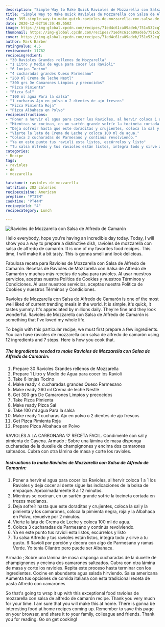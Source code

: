 ```yaml
---
description: "Simple Way to Make Quick Ravioles de Mozzarella con Salsa de Alfredo de Camarón"
title: "Simple Way to Make Quick Ravioles de Mozzarella con Salsa de Alfredo de Camarón"
slug: 395-simple-way-to-make-quick-ravioles-de-mozzarella-con-salsa-de-alfredo-de-camaron
date: 2020-12-02T16:20:48.550Z
image: https://img-global.cpcdn.com/recipes/71ed4c61ca09adeb/751x532cq70/ravioles-de-mozzarella-con-salsa-de-alfredo-de-camaron-foto-principal.jpg
thumbnail: https://img-global.cpcdn.com/recipes/71ed4c61ca09adeb/751x532cq70/ravioles-de-mozzarella-con-salsa-de-alfredo-de-camaron-foto-principal.jpg
cover: https://img-global.cpcdn.com/recipes/71ed4c61ca09adeb/751x532cq70/ravioles-de-mozzarella-con-salsa-de-alfredo-de-camaron-foto-principal.jpg
author: Mark Barber
ratingvalue: 4.5
reviewcount: 11782
recipeingredient:
- "30 Ravioles Grandes rellenos de Mozzarella"
- "1 Litro y Medio de Agua para cocer los Ravioli"
- "6 lonjas Tocino"
- "4 cucharadas grandes Queso Parmesano"
- "260 ml Crema de leche Nestl"
- "300 grs De Camarones Limpios y precocidos"
- "Pizca Pimienta"
- "Pizca Sal"
- "100 ml agua Para la salsa"
- "1 cucharas Ajo en polvo o 2 dientes de ajo frescos"
- "Pizca Pimienta Roja"
- "Pizca Albahaca en Polvo"
recipeinstructions:
- "Poner a hervir el agua para cocer los Ravioles, al hervir coloca 1 a 1 los Ravioles y deja cocer al dente sigue las indicaciones de la bolsa de empaque. Aproximadamente 8 a 12 minutos."
- "Mientras se cocinan, en un sartén grande sofríe la tocineta cortada en trozos medianos."
- "Deja sofreír hasta que este doraditas y crujientes, coloca la sal y la pimienta y los camarones, coloca la pimienta negra, roja y la Albahaca en Polvo, revuelve por 2 minutos."
- "Vierte la lata de Crema de Leche y coloca 100 ml de agua."
- "Coloca 3 cucharadas de Parmesano y continúa revolviendo."
- "Ya en este punto tus ravioli esta listos, escúrrelos y listo"
- "Tu salsa Alfredo y tus ravioles están listos, integra todo y sirve a tu gusto. 6 Ravioli por porción y decora con algo de Parmesano y ramas Verde. Yo tenía Cilantro pero puede ser Albahaca."
categories:
- Recipe
tags:
- ravioles
- de
- mozzarella

katakunci: ravioles de mozzarella 
nutrition: 282 calories
recipecuisine: American
preptime: "PT37M"
cooktime: "PT44M"
recipeyield: "4"
recipecategory: Lunch

---
```



![Ravioles de Mozzarella con Salsa de Alfredo de Camarón](https://img-global.cpcdn.com/recipes/71ed4c61ca09adeb/751x532cq70/ravioles-de-mozzarella-con-salsa-de-alfredo-de-camaron-foto-principal.jpg)

Hello everybody, hope you're having an incredible day today. Today, I will show you a way to prepare a distinctive dish, ravioles de mozzarella con salsa de alfredo de camarón. It is one of my favorites food recipes. This time, I will make it a bit tasty. This is gonna smell and look delicious.

Fabulosa receta para Ravioles de Mozzarella con Salsa de Alfredo de Camarón. Recetas de Ravioles de Mozzarella con Salsa de Alfredo de Camarón y muchas más recetas de salsa para ravioles. Al usar nuestros servicios, aceptas nuestra Política de Cookies y nuestros Términos y Condiciones. Al usar nuestros servicios, aceptas nuestra Política de Cookies y nuestros Términos y Condiciones.

Ravioles de Mozzarella con Salsa de Alfredo de Camarón is one of the most well liked of current trending meals in the world. It is simple, it's quick, it tastes yummy. It's appreciated by millions daily. They're fine and they look wonderful. Ravioles de Mozzarella con Salsa de Alfredo de Camarón is something that I've loved my whole life.


To begin with this particular recipe, we must first prepare a few ingredients. You can have ravioles de mozzarella con salsa de alfredo de camarón using 12 ingredients and 7 steps. Here is how you cook that.

<!--inarticleads1-->

##### The ingredients needed to make Ravioles de Mozzarella con Salsa de Alfredo de Camarón:

1. Prepare 30 Ravioles Grandes rellenos de Mozzarella
1. Prepare 1 Litro y Medio de Agua para cocer los Ravioli
1. Take 6 lonjas Tocino
1. Make ready 4 cucharadas grandes Queso Parmesano
1. Make ready 260 ml Crema de leche Nestlé
1. Get 300 grs De Camarones Limpios y precocidos
1. Take Pizca Pimienta
1. Make ready Pizca Sal
1. Take 100 ml agua Para la salsa
1. Make ready 1 cucharas Ajo en polvo o 2 dientes de ajo frescos
1. Get Pizca Pimienta Roja
1. Prepare Pizca Albahaca en Polvo


RAVIOLES A LA CARBONARA ♡ RECETA FACIL. Condimente con sal y pimienta de Cayena. Armado ; Sobre una lámina de masa disponga cucharadas de la duxelle de champignones y encima dos camarones salteados. Cubra con otra lámina de masa y corte los ravioles. 

<!--inarticleads2-->

##### Instructions to make Ravioles de Mozzarella con Salsa de Alfredo de Camarón:

1. Poner a hervir el agua para cocer los Ravioles, al hervir coloca 1 a 1 los Ravioles y deja cocer al dente sigue las indicaciones de la bolsa de empaque. Aproximadamente 8 a 12 minutos.
1. Mientras se cocinan, en un sartén grande sofríe la tocineta cortada en trozos medianos.
1. Deja sofreír hasta que este doraditas y crujientes, coloca la sal y la pimienta y los camarones, coloca la pimienta negra, roja y la Albahaca en Polvo, revuelve por 2 minutos.
1. Vierte la lata de Crema de Leche y coloca 100 ml de agua.
1. Coloca 3 cucharadas de Parmesano y continúa revolviendo.
1. Ya en este punto tus ravioli esta listos, escúrrelos y listo
1. Tu salsa Alfredo y tus ravioles están listos, integra todo y sirve a tu gusto. 6 Ravioli por porción y decora con algo de Parmesano y ramas Verde. Yo tenía Cilantro pero puede ser Albahaca.


Armado ; Sobre una lámina de masa disponga cucharadas de la duxelle de champignones y encima dos camarones salteados. Cubra con otra lámina de masa y corte los ravioles. Repita este proceso hasta terminar con los ingredientes. Cocine en abundante agua salada hirviendo. Salsa americana Aumenta tus opciones de comida italiana con esta tradicional receta de pasta Alfredo con camarones. 

So that's going to wrap it up with this exceptional food ravioles de mozzarella con salsa de alfredo de camarón recipe. Thank you very much for your time. I am sure that you will make this at home. There is gonna be interesting food at home recipes coming up. Remember to save this page on your browser, and share it to your family, colleague and friends. Thank you for reading. Go on get cooking!
